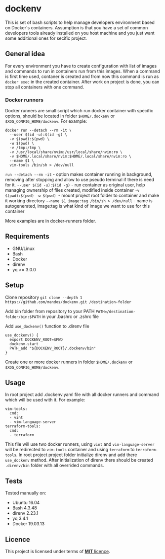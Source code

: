 # dockenv

This is set of bash scripts to help manage developers environment based on Docker's containers.
Assumption is that you have a set of common developers tools already installed on you host machine
and you just want some additional ones for secific project. 

## General idea

For every environment you have to create configuration with list of images and commands to run in containers run from this images. When a command is first time used, contaner is created and from now this command is run as `docker exec` in the created container. After work on project is done, you can stop all containers with one command.

### Docker runners

Docker runners are small script which run docker container with specific options, should be located in folder `$HOME/.dockenv` or `$XDG_CONFIG_HOME/dockenv`. For example:
```
docker run --detach --rm -it \
  --user $(id -u):$(id -g) \
  -v $(pwd):$(pwd) \
  -w $(pwd) \
  -v /tmp:/tmp \
  -v /usr/local/share/nvim:/usr/local/share/nvim:ro \
  -v $HOME/.local/share/nvim:$HOME/.local/share/nvim:ro \
  --name $1 \
  vim-tools /bin/sh > /dev/null
```
`run --detach --rm -it` - option makes container running in background, removing after stopping and allow to use pseudo terminal if there is need for it. 
`--user $(id -u):$(id -g)` - run container as original user, help managing ownership of files created, modified inside container 
`-v $(pwd):$(pwd) -w $(pwd) `- mount project root folder to container and make it working directory
`--name $1 image:tag /bin/sh > /dev/null` - name is autogenerated, image:tag is what kind of image we want to use for this container 

More examples are in docker-runners folder.

## Requirements
 * GNU/Linux 
 * Bash
 * Docker
 * direnv 
 * yq >= 3.0.0

## Setup

Clone repository `git clone --depth 1 https://github.com/mandos/dockenv.git /destination-folder` 

Add bin folder from repository to your PATH `PATH=/destination-folder/bin:$PATH` in your .bashrc or .zshrc file

Add `use_dockenv()` function to .direnv file
```
use_dockenv() {
  export DOCKENV_ROOT=$PWD
  dockenv-start
  PATH_add "${DOCKENV_ROOT}/.dockenv/bin"
}
```

Create one or more docker runners in folder `$HOME/.dockenv` or `$XDG_CONFIG_HOME/dockenv`.
## Usage

In root project add .dockenv.yaml file with all docker runners and command which will be used with it. For example:
```
vim-tools:
  cmd:
  - vint
  - vim-language-server
terraform-tools:
  cmd:
  - terraform
```
This file will use two docker runners, using `vint` and `vim-language-server` will be redirected to `vim-tools` container and using `terraform` to `terraform-tools`.
In root project project folder initialize direnv and add there `use_dockenv` method. After initialization of direnv there should be created `.direnv/bin` folder with all overrided commands.

## Tests

Tested manually on:
 * Ubuntu 16.04 
 * Bash 4.3.48 
 * direnv 2.23.1 
 * yq 3.4.1
 * Docker 19.03.13 

## Licence

This project is licensed under terms of [**MIT** licence](https://github.com/mandos/dockenv/blob/main/LICENSE).


